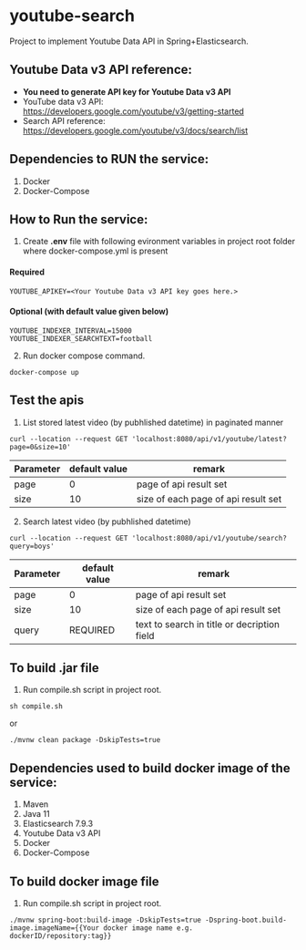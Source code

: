 # youtube-search
Project to implement Youtube Data API in Spring+Elasticsearch.

## Youtube Data v3 API reference:
- **You need to generate API key for Youtube Data v3 API**
- YouTube data v3 API: https://developers.google.com/youtube/v3/getting-started
- Search API reference: https://developers.google.com/youtube/v3/docs/search/list

## Dependencies to RUN the service:
1. Docker
2. Docker-Compose

## How to Run the service:

1. Create **.env** file with following evironment variables in project root folder where docker-compose.yml is present
#### Required
```
YOUTUBE_APIKEY=<Your Youtube Data v3 API key goes here.>
```
#### Optional (with default value given below)
```
YOUTUBE_INDEXER_INTERVAL=15000
YOUTUBE_INDEXER_SEARCHTEXT=football
```
2. Run docker compose command.
```
docker-compose up
```
## Test the apis

1. List stored latest video (by pubhlished datetime) in paginated manner
```
curl --location --request GET 'localhost:8080/api/v1/youtube/latest?page=0&size=10'
```
Parameter	|default value  |	remark
----------|---------------|-------------------------------------
page	    |	     0        | page of api result set
size	    |      10       |	size of each page of api result set

2. Search latest video (by pubhlished datetime)
```
curl --location --request GET 'localhost:8080/api/v1/youtube/search?query=boys'
```
Parameter	|default value  |	remark
----------|---------------|---------------------------------------------
page	    |	     0        | page of api result set
size	    |      10       |	size of each page of api result set
query     |     REQUIRED  | text to search in title or decription field

## To build .jar file
1. Run compile.sh script in project root.
```
sh compile.sh
```
or
```
./mvnw clean package -DskipTests=true
``` 
## Dependencies used to build docker image of the service:
1. Maven
2. Java 11
3. Elasticsearch 7.9.3
4. Youtube Data v3 API
5. Docker
6. Docker-Compose

## To build docker image file
1. Run compile.sh script in project root.
```
./mvnw spring-boot:build-image -DskipTests=true -Dspring-boot.build-image.imageName={{Your docker image name e.g. dockerID/repository:tag}}
```

